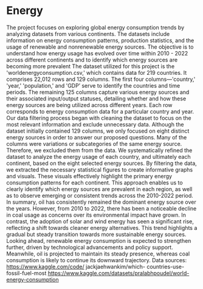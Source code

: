 # Energy
The project focuses on exploring global energy consumption trends by analyzing datasets from various continents. The datasets include information on energy consumption patterns, production statistics, and the usage of renewable and nonrenewable energy sources. The objective is to understand how energy usage has evolved over time within 2010 - 2022  across different continents and to identify which energy sources are becoming more prevalent
The dataset utilized for this project is the 'worldenergyconsumption.csv,' which contains data for 219 countries. It comprises 22,012 rows and 129 columns. The first four columns—'country,' 'year,' 'population,' and 'GDP’ serve to identify the countries and time periods. The remaining 125 columns capture various energy sources and their associated input/output statuses, detailing whether and how these energy sources are being utilized across different years. Each row corresponds to energy consumption data for a particular country and year. Our data filtering process began with cleaning the dataset to focus on the most relevant information and exclude unnecessary data. Although the dataset initially contained 129 columns, we only focused on eight distinct energy sources in order to answer our proposed questions. Many of the columns were variations or subcategories of the same energy source. Therefore, we excluded them from the data.
We systematically refined the dataset to analyze the energy usage of each country, and ultimately each continent, based on the eight selected energy sources. By filtering the data, we extracted the necessary statistical figures to create informative graphs and visuals. These visuals effectively highlight the primary energy consumption patterns for each continent. This approach enables us to clearly identify which energy sources are prevalent in each region, as well as to observe emerging or consistent trends across the 2010-2022 period.
In summary, oil has consistently remained the dominant energy source over the years. However, from 2010 to 2022, there has been a noticeable decline in coal usage as concerns over its environmental impact have grown. In contrast, the adoption of solar and wind energy has seen a significant rise, reflecting a shift towards cleaner energy alternatives. This trend highlights a gradual but steady transition towards more sustainable energy sources. Looking ahead, renewable energy consumption is expected to strengthen further, driven by technological advancements and policy support. Meanwhile, oil is projected to maintain its steady presence, whereas coal consumption is likely to continue its downward trajectory.
Data sources:
https://www.kaggle.com/code/ jackjaehwankim/which- countries-use-fossil-fuel-most 
https://www.kaggle.com/datasets/pralabhpoudel/world-energy-consumption
